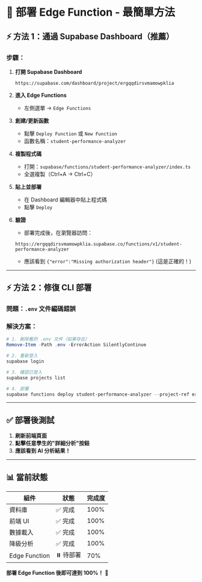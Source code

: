 # 🚀 部署 Edge Function - 最簡單方法

## ⚡ 方法 1：通過 Supabase Dashboard（推薦）

### 步驟：

1. **打開 Supabase Dashboard**
   ```
   https://supabase.com/dashboard/project/ergqqdirsvmamowpklia
   ```

2. **進入 Edge Functions**
   - 左側選單 → `Edge Functions`

3. **創建/更新函數**
   - 點擊 `Deploy Function` 或 `New Function`
   - 函數名稱：`student-performance-analyzer`

4. **複製程式碼**
   - 打開：`supabase/functions/student-performance-analyzer/index.ts`
   - 全選複製（Ctrl+A → Ctrl+C）

5. **貼上並部署**
   - 在 Dashboard 編輯器中貼上程式碼
   - 點擊 `Deploy`

6. **驗證**
   - 部署完成後，在瀏覽器訪問：
   ```
   https://ergqqdirsvmamowpklia.supabase.co/functions/v1/student-performance-analyzer
   ```
   - 應該看到 `{"error":"Missing authorization header"}` (這是正確的！)

---

## ⚡ 方法 2：修復 CLI 部署

### 問題：`.env` 文件編碼錯誤

### 解決方案：

```powershell
# 1. 刪除舊的 .env 文件（如果存在）
Remove-Item -Path .env -ErrorAction SilentlyContinue

# 2. 重新登入
supabase login

# 3. 確認已登入
supabase projects list

# 4. 部署
supabase functions deploy student-performance-analyzer --project-ref ergqqdirsvmamowpklia --no-verify-jwt
```

---

## ✅ 部署後測試

1. **刷新前端頁面**
2. **點擊任意學生的"詳細分析"按鈕**
3. **應該看到 AI 分析結果！**

---

## 📊 當前狀態

| 組件 | 狀態 | 完成度 |
|------|------|--------|
| 資料庫 | ✅ 完成 | 100% |
| 前端 UI | ✅ 完成 | 100% |
| 數據載入 | ✅ 完成 | 100% |
| 降級分析 | ✅ 完成 | 100% |
| Edge Function | ⏸️ 待部署 | 70% |

**部署 Edge Function 後即可達到 100%！** 🎊



